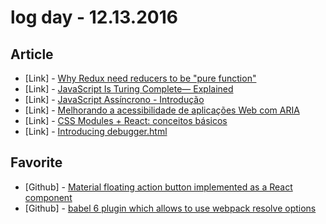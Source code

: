 # log day - 12.13.2016

## Article

- \[Link\] - [Why Redux need reducers to be "pure function"](https://medium.freecodecamp.com/why-redux-needs-reducers-to-be-pure-functions-d438c58ae468#.c75d33r6q)
- \[Link\] - [JavaScript Is Turing Complete— Explained](https://medium.freecodecamp.com/javascript-is-turing-complete-explained-41a34287d263?source=user_profile---------10---------)
- \[Link\] - [JavaScript Assíncrono - Introdução](https://braziljs.org/blog/javascript-assincrono-introducao/)
- \[Link\] - [Melhorando a acessibilidade de aplicações Web com ARIA](https://braziljs.org/blog/melhorando-a-acessibilidade-de-aplicacoes-web-com-aria/)
- \[Link\] - [CSS Modules + React: conceitos básicos](http://blog.taller.net.br/css-modules-react-conceitos-basicos/)
- \[Link\] - [Introducing debugger.html](https://hacks.mozilla.org/2016/09/introducing-debugger-html/)


## Favorite

- \[Github\] - [Material floating action button implemented as a React component](https://github.com/nobitagit/react-material-floating-button)
- \[Github\] - [babel 6 plugin which allows to use webpack resolve options ](https://github.com/trayio/babel-plugin-webpack-alias)
